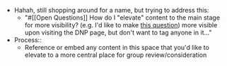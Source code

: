 - Hahah, still shopping around for a name, but trying to address this:
    - "#[[Open Questions]] How do I "elevate" content to the main stage for more visibility? (e.g. I'd like to make [this question](((jteC3b2n_)))) more visible upon visiting the DNP page, but don't want to tag anyone in it..."
- Process::
    - Reference or embed any content in this space that you'd like to elevate to a more central place for group review/consideration
